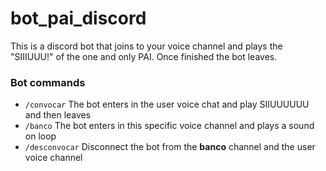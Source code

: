 # bot_pai_discord
This is a discord bot that joins to your voice channel and plays the "SIIIUUU!" of the one and only PAI. Once finished the bot leaves.

### Bot commands
- `/convocar` The bot enters in the user voice chat and play SIIUUUUUU and then leaves
- `/banco` The bot enters in this specific voice channel and plays a sound on loop
- `/desconvocar` Disconnect the bot from the **banco** channel and the user voice channel
